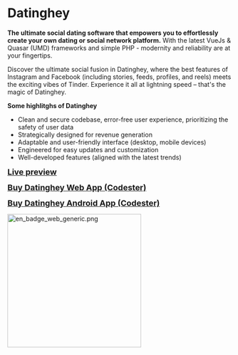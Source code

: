 # Datinghey
<p><strong>The ultimate social dating software that empowers you to effortlessly create your own dating or social network platform.</strong> With the latest VueJs & Quasar (UMD) frameworks and simple PHP -&nbsp;modernity and reliability are at your fingertips.
</p>
<p>Discover the ultimate social fusion in Datinghey, where the best features of Instagram and Facebook&nbsp;(including stories, feeds, profiles, and reels)&nbsp;meets the exciting vibes of Tinder. Experience it all at lightning speed – that's the magic of Datinghey.</p>

<p><strong>Some highlitghs of Datinghey</strong><br></p>

<ul><li>Clean and secure codebase,&nbsp;error-free user experience, prioritizing the safety of user data</li><li>Strategically designed for revenue generation</li><li>Adaptable and user-friendly interface (desktop, mobile devices)</li><li>Engineered for easy updates and customization</li><li>Well-developed features (aligned&nbsp;with the latest trends)</li></ul>
<p><a style="font-size:18px;" href="https://datinghey.com"><strong>Live preview</strong></a></p>
<p><a style="font-size:18px;" href="https://www.codester.com/items/44343/datinghey-the-ultimate-php-dating-platform"><strong>Buy Datinghey Web App (Codester)</strong></a></p>
<p><a style="font-size:18px;" href="https://www.codester.com/items/44442/datinghey-webview-dating-platform-on-android"><strong>Buy Datinghey Android App (Codester)</strong></a></p>

<p><a href="https://play.google.com/store/apps/details?id=webviewgold.datingheyproject"><img style="width:300px;" src="https://play.google.com/intl/en_us/badges/static/images/badges/en_badge_web_generic.png" alt="en_badge_web_generic.png"></a></p>
